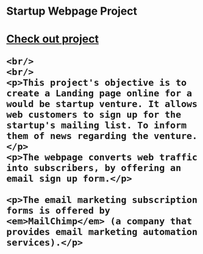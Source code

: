 <!DOCTYPE html>
<html>
<head>
</head>
<body>
	<h1>Startup Webpage Project<h1>
	<a href="https://mrshanx.github.io/startup-landing-page-web">Check out project</a>

	<br/>
	<br/>
	<p>This project's objective is to create a Landing page online for a would be startup venture. It allows web customers to sign up for the startup's mailing list. To inform them of news regarding the venture.</p>
	<p>The webpage converts web traffic into subscribers, by offering an email sign up form.</p>

	<p>The email marketing subscription forms is offered by <em>MailChimp</em> (a company that provides email marketing automation services).</p>
</body>
</html>

